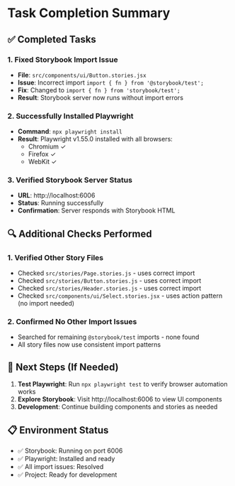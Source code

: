 # Task Completion Summary

## ✅ Completed Tasks

### 1. Fixed Storybook Import Issue
- **File**: `src/components/ui/Button.stories.jsx`
- **Issue**: Incorrect import `import { fn } from '@storybook/test';`
- **Fix**: Changed to `import { fn } from 'storybook/test';`
- **Result**: Storybook server now runs without import errors

### 2. Successfully Installed Playwright
- **Command**: `npx playwright install`
- **Result**: Playwright v1.55.0 installed with all browsers:
  - Chromium ✓
  - Firefox ✓  
  - WebKit ✓

### 3. Verified Storybook Server Status
- **URL**: http://localhost:6006
- **Status**: Running successfully
- **Confirmation**: Server responds with Storybook HTML

## 🔍 Additional Checks Performed

### 1. Verified Other Story Files
- Checked `src/stories/Page.stories.js` - uses correct import
- Checked `src/stories/Button.stories.js` - uses correct import  
- Checked `src/stories/Header.stories.js` - uses correct import
- Checked `src/components/ui/Select.stories.jsx` - uses action pattern (no import needed)

### 2. Confirmed No Other Import Issues
- Searched for remaining `@storybook/test` imports - none found
- All story files now use consistent import patterns

## 🚀 Next Steps (If Needed)

1. **Test Playwright**: Run `npx playwright test` to verify browser automation works
2. **Explore Storybook**: Visit http://localhost:6006 to view UI components
3. **Development**: Continue building components and stories as needed

## 📋 Environment Status
- ✅ Storybook: Running on port 6006
- ✅ Playwright: Installed and ready
- ✅ All import issues: Resolved
- ✅ Project: Ready for development
